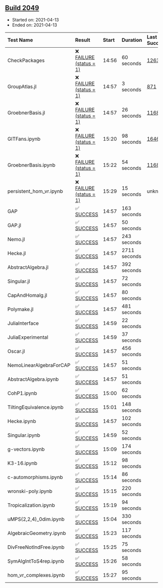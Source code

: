 ## [Build 2049](https://oscarci.mathematik.uni-kl.de/job/oscar-stable/2049/)

* Started on: 2021-04-13
* Ended on: 2021-04-13

| Test Name    | Result | Start | Duration | Last Success | First Failure |
|:-------------|:-------|:------|:---------|:-------------|:--------------|
| CheckPackages | ❌ [FAILURE (status = 1)](https://oscarci.mathematik.uni-kl.de/job/oscar-stable/2049/artifact/logs/build-2049/CheckPackages.log) | 14:56 | 60 seconds | [1263](https://oscarci.mathematik.uni-kl.de/job/oscar-stable/1263/) | [1264](https://oscarci.mathematik.uni-kl.de/job/oscar-stable/1264/) |
| GroupAtlas.jl | ❌ [FAILURE (status = 1)](https://oscarci.mathematik.uni-kl.de/job/oscar-stable/2049/artifact/logs/build-2049/GroupAtlas.jl.log) | 14:57 | 3 seconds | [871](https://oscarci.mathematik.uni-kl.de/job/oscar-stable/871/) | [872](https://oscarci.mathematik.uni-kl.de/job/oscar-stable/872/) |
| GroebnerBasis.jl | ❌ [FAILURE (status = 1)](https://oscarci.mathematik.uni-kl.de/job/oscar-stable/2049/artifact/logs/build-2049/GroebnerBasis.jl.log) | 14:57 | 26 seconds | [1168](https://oscarci.mathematik.uni-kl.de/job/oscar-stable/1168/) | [1169](https://oscarci.mathematik.uni-kl.de/job/oscar-stable/1169/) |
| GITFans.ipynb | ❌ [FAILURE (status = 1)](https://oscarci.mathematik.uni-kl.de/job/oscar-stable/2049/artifact/logs/build-2049/GITFans.ipynb.log) | 15:20 | 98 seconds | [1646](https://oscarci.mathematik.uni-kl.de/job/oscar-stable/1646/) | [1647](https://oscarci.mathematik.uni-kl.de/job/oscar-stable/1647/) |
| GroebnerBasis.ipynb | ❌ [FAILURE (status = 1)](https://oscarci.mathematik.uni-kl.de/job/oscar-stable/2049/artifact/logs/build-2049/GroebnerBasis.ipynb.log) | 15:22 | 54 seconds | [1168](https://oscarci.mathematik.uni-kl.de/job/oscar-stable/1168/) | [1169](https://oscarci.mathematik.uni-kl.de/job/oscar-stable/1169/) |
| persistent_hom_vr.ipynb | ❌ [FAILURE (status = 1)](https://oscarci.mathematik.uni-kl.de/job/oscar-stable/2049/artifact/logs/build-2049/persistent_hom_vr.ipynb.log) | 15:29 | 15 seconds | unknown | unknown |
| GAP | ✅ [SUCCESS](https://oscarci.mathematik.uni-kl.de/job/oscar-stable/2049/artifact/logs/build-2049/GAP.log) | 14:57 | 163 seconds |  |  |
| GAP.jl | ✅ [SUCCESS](https://oscarci.mathematik.uni-kl.de/job/oscar-stable/2049/artifact/logs/build-2049/GAP.jl.log) | 14:57 | 50 seconds |  |  |
| Nemo.jl | ✅ [SUCCESS](https://oscarci.mathematik.uni-kl.de/job/oscar-stable/2049/artifact/logs/build-2049/Nemo.jl.log) | 14:57 | 243 seconds |  |  |
| Hecke.jl | ✅ [SUCCESS](https://oscarci.mathematik.uni-kl.de/job/oscar-stable/2049/artifact/logs/build-2049/Hecke.jl.log) | 14:57 | 2711 seconds |  |  |
| AbstractAlgebra.jl | ✅ [SUCCESS](https://oscarci.mathematik.uni-kl.de/job/oscar-stable/2049/artifact/logs/build-2049/AbstractAlgebra.jl.log) | 14:57 | 392 seconds |  |  |
| Singular.jl | ✅ [SUCCESS](https://oscarci.mathematik.uni-kl.de/job/oscar-stable/2049/artifact/logs/build-2049/Singular.jl.log) | 14:57 | 72 seconds |  |  |
| CapAndHomalg.jl | ✅ [SUCCESS](https://oscarci.mathematik.uni-kl.de/job/oscar-stable/2049/artifact/logs/build-2049/CapAndHomalg.jl.log) | 14:57 | 80 seconds |  |  |
| Polymake.jl | ✅ [SUCCESS](https://oscarci.mathematik.uni-kl.de/job/oscar-stable/2049/artifact/logs/build-2049/Polymake.jl.log) | 14:57 | 481 seconds |  |  |
| JuliaInterface | ✅ [SUCCESS](https://oscarci.mathematik.uni-kl.de/job/oscar-stable/2049/artifact/logs/build-2049/JuliaInterface.log) | 14:59 | 22 seconds |  |  |
| JuliaExperimental | ✅ [SUCCESS](https://oscarci.mathematik.uni-kl.de/job/oscar-stable/2049/artifact/logs/build-2049/JuliaExperimental.log) | 14:59 | 37 seconds |  |  |
| Oscar.jl | ✅ [SUCCESS](https://oscarci.mathematik.uni-kl.de/job/oscar-stable/2049/artifact/logs/build-2049/Oscar.jl.log) | 14:57 | 456 seconds |  |  |
| NemoLinearAlgebraForCAP | ✅ [SUCCESS](https://oscarci.mathematik.uni-kl.de/job/oscar-stable/2049/artifact/logs/build-2049/NemoLinearAlgebraForCAP.log) | 14:57 | 51 seconds |  |  |
| AbstractAlgebra.ipynb | ✅ [SUCCESS](https://oscarci.mathematik.uni-kl.de/job/oscar-stable/2049/artifact/logs/build-2049/AbstractAlgebra.ipynb.log) | 14:57 | 51 seconds |  |  |
| CohP1.ipynb | ✅ [SUCCESS](https://oscarci.mathematik.uni-kl.de/job/oscar-stable/2049/artifact/logs/build-2049/CohP1.ipynb.log) | 15:00 | 62 seconds |  |  |
| TiltingEquivalence.ipynb | ✅ [SUCCESS](https://oscarci.mathematik.uni-kl.de/job/oscar-stable/2049/artifact/logs/build-2049/TiltingEquivalence.ipynb.log) | 15:01 | 148 seconds |  |  |
| Hecke.ipynb | ✅ [SUCCESS](https://oscarci.mathematik.uni-kl.de/job/oscar-stable/2049/artifact/logs/build-2049/Hecke.ipynb.log) | 14:57 | 102 seconds |  |  |
| Singular.ipynb | ✅ [SUCCESS](https://oscarci.mathematik.uni-kl.de/job/oscar-stable/2049/artifact/logs/build-2049/Singular.ipynb.log) | 14:59 | 52 seconds |  |  |
| g-vectors.ipynb | ✅ [SUCCESS](https://oscarci.mathematik.uni-kl.de/job/oscar-stable/2049/artifact/logs/build-2049/g-vectors.ipynb.log) | 15:09 | 174 seconds |  |  |
| K3-16.ipynb | ✅ [SUCCESS](https://oscarci.mathematik.uni-kl.de/job/oscar-stable/2049/artifact/logs/build-2049/K3-16.ipynb.log) | 15:12 | 98 seconds |  |  |
| c-automorphisms.ipynb | ✅ [SUCCESS](https://oscarci.mathematik.uni-kl.de/job/oscar-stable/2049/artifact/logs/build-2049/c-automorphisms.ipynb.log) | 15:14 | 86 seconds |  |  |
| wronski-poly.ipynb | ✅ [SUCCESS](https://oscarci.mathematik.uni-kl.de/job/oscar-stable/2049/artifact/logs/build-2049/wronski-poly.ipynb.log) | 15:15 | 220 seconds |  |  |
| Tropicalization.ipynb | ✅ [SUCCESS](https://oscarci.mathematik.uni-kl.de/job/oscar-stable/2049/artifact/logs/build-2049/Tropicalization.ipynb.log) | 15:19 | 94 seconds |  |  |
| uMPS(2,2,4)_0dim.ipynb | ✅ [SUCCESS](https://oscarci.mathematik.uni-kl.de/job/oscar-stable/2049/artifact/logs/build-2049/uMPS-2-2-4-_0dim.ipynb.log) | 15:04 | 330 seconds |  |  |
| AlgebraicGeometry.ipynb | ✅ [SUCCESS](https://oscarci.mathematik.uni-kl.de/job/oscar-stable/2049/artifact/logs/build-2049/AlgebraicGeometry.ipynb.log) | 15:23 | 117 seconds |  |  |
| DivFreeNotIndFree.ipynb | ✅ [SUCCESS](https://oscarci.mathematik.uni-kl.de/job/oscar-stable/2049/artifact/logs/build-2049/DivFreeNotIndFree.ipynb.log) | 15:25 | 75 seconds |  |  |
| SymAlgIntToS4rep.ipynb | ✅ [SUCCESS](https://oscarci.mathematik.uni-kl.de/job/oscar-stable/2049/artifact/logs/build-2049/SymAlgIntToS4rep.ipynb.log) | 15:26 | 58 seconds |  |  |
| hom_vr_complexes.ipynb | ✅ [SUCCESS](https://oscarci.mathematik.uni-kl.de/job/oscar-stable/2049/artifact/logs/build-2049/hom_vr_complexes.ipynb.log) | 15:27 | 95 seconds |  |  |

